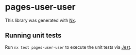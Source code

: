 # pages-user-user

This library was generated with [Nx](https://nx.dev).

## Running unit tests

Run `nx test pages-user-user` to execute the unit tests via [Jest](https://jestjs.io).

